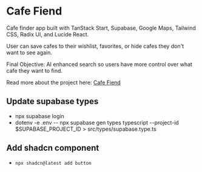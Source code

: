# Cafe Fiend

Cafe finder app built with TanStack Start, Supabase, Google Maps, Tailwind CSS, Radix UI, and Lucide React.

User can save cafes to their wishlist, favorites, or hide cafes they don't want to see again.

Final Objective: AI enhanced search so users have more control over what cafe they want to find.

Read more about the project here: [Cafe Fiend](https://michaelsavage.ie/projects/cafe-fiend)

## Update supabase types

- npx supabase login
- dotenv -e .env -- npx supabase gen types typescript --project-id $SUPABASE_PROJECT_ID > src/types/supabase.type.ts

## Add shadcn component

- `npx shadcn@latest add button`
